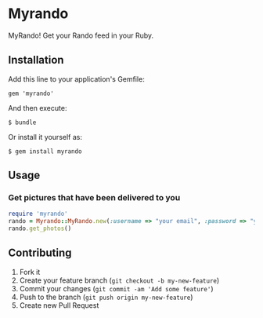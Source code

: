 # Myrando

MyRando! Get your Rando feed in your Ruby.

## Installation

Add this line to your application's Gemfile:

    gem 'myrando'

And then execute:

    $ bundle

Or install it yourself as:

    $ gem install myrando

## Usage

### Get pictures that have been delivered to you

``` ruby
require 'myrando'
rando = Myrando::MyRando.new(:username => "your email", :password => "your password")
rando.get_photos()
```

## Contributing

1. Fork it
2. Create your feature branch (`git checkout -b my-new-feature`)
3. Commit your changes (`git commit -am 'Add some feature'`)
4. Push to the branch (`git push origin my-new-feature`)
5. Create new Pull Request
